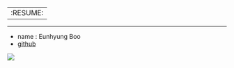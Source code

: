 ||
|:------:|
|:RESUME:|
---

* name : Eunhyung Boo
* [github](https://github.com/Jeju-Boobby/)

![](https://avatars0.githubusercontent.com/u/17849556?v=3&s=460)


